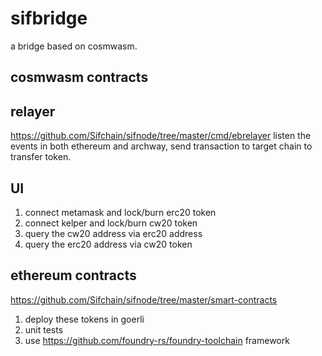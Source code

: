 # sifbridge 
a bridge based on cosmwasm.

## cosmwasm contracts



## relayer
https://github.com/Sifchain/sifnode/tree/master/cmd/ebrelayer
listen the events in both ethereum and archway, send transaction to target chain to transfer token.

## UI
1. connect metamask and lock/burn erc20 token 
2. connect kelper and lock/burn cw20 token
3. query the cw20 address via erc20 address
4. query the erc20 address via cw20 token

## ethereum contracts
https://github.com/Sifchain/sifnode/tree/master/smart-contracts
1. deploy these tokens in goerli
2. unit tests
3. use https://github.com/foundry-rs/foundry-toolchain framework
